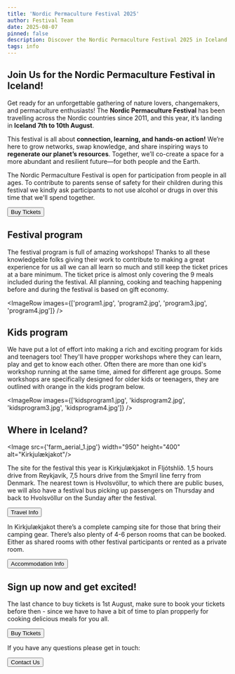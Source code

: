 ```yaml
---
title: 'Nordic Permaculture Festival 2025'
author: Festival Team
date: 2025-08-07
pinned: false
description: Discover the Nordic Permaculture Festival 2025 in Iceland - a gathering of nature lovers, change-makers and permaculture enthusiasts focused on connection, learning and hands-on action.
tags: info
---
```


<script>
    import { base } from '$app/paths'
    import Action from '$lib/Action.svelte'
    import Button from '$lib/Button.svelte'
    import Image from  '$lib/Image.svelte'
    import ImageRow from '$lib/ImageRow.svelte'
</script>

## Join Us for the Nordic Permaculture Festival in Iceland!

Get ready for an unforgettable gathering of nature lovers, changemakers, and permaculture enthusiasts! The **Nordic Permaculture Festival** has been travelling across the Nordic countries since 2011, and this year, it’s landing in **Iceland 7th to 10th August**.

This festival is all about **connection, learning, and hands-on action!** We’re here to grow networks, swap knowledge, and share inspiring ways to **regenerate our planet’s resources**. Together, we’ll co-create a space for a more abundant and resilient future—for both people and the Earth. 

The Nordic Permaculture Festival is open for participation from people in all ages.  To contribute to parents sense of safety for their children during this festival we kindly ask participants to not use alcohol or drugs in over this time that we'll spend together. 

<Action>
    <Button href={'/tickets'}>Buy Tickets</Button>
</Action>

## Festival program

The festival program is full of amazing workshops!  Thanks to all these knowledgeble folks giving their work to contribute to making a great experience for us all we can all learn so much and still keep the ticket prices at a bare minimum.  The ticket price is almost only covering the 9 meals included during the festival.  All planning, cooking and teaching happening before and during the festival is based on gift economy.

<!-- Simple usage with filenames -->
<ImageRow images={['program1.jpg', 'program2.jpg', 'program3.jpg', 'program4.jpg']} />


## Kids program

We have put a lot of effort into making a rich and exciting program for kids and teenagers too!  They'll have propper workshops where they can learn, play and get to know each other.  Often there are more than one kid's workshop running at the same time, aimed for different age groups.  Some workshops are specifically designed for older kids or teenagers, they are outlined with orange in the kids program below.

<!-- Simple usage with filenames -->
<ImageRow images={['kidsprogram1.jpg', 'kidsprogram2.jpg', 'kidsprogram3.jpg', 'kidsprogram4.jpg']} />

## Where in Iceland?

<Image
  src={'farm_aerial_1.jpg'}
  width="950"
  height="400"
  alt="Kirkjulækjakot"/>

The site for the festival this year is Kirkjulækjakot in Fljótshlíð. 1,5 hours drive from Reykjavík, 7,5 hours drive from the Smyril line ferry from Denmark. The nearest town is Hvolsvöllur, to which there are public buses, we will also have a festival bus picking up passengers on Thursday and back to Hvolsvöllur on the Sunday after the festival.

<Action>
    <Button href={'/travel'}>Travel Info</Button>
</Action>

In Kirkjulækjakot there’s a complete camping site for those that bring their camping gear.  There’s also plenty of 4-6 person rooms that can be booked.  Either as shared rooms with other festival participants or rented as a private room.

<Action>
    <Button href={'/accommodation'}>Accommodation Info</Button>
</Action>

## Sign up now and get excited!

The last chance to buy tickets is 1st August, make sure to book your tickets before then - since we have to have a bit of time to plan propperly for cooking delicious meals for you all.

<Action>
    <Button href={'/tickets'}>Buy Tickets</Button>
</Action>

If you have any questions please get in touch:

<Action>
    <Button href={'/contact'}>Contact Us</Button>
</Action>

